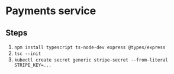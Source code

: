 # Payments service

## Steps

1. `npm install typescript ts-node-dev express @types/express`
1. `tsc --init`
1. `kubectl create secret generic stripe-secret --from-literal STRIPE_KEY=...`

